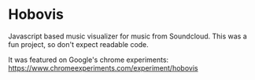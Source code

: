 # Hobovis 
Javascript based music visualizer for music from Soundcloud. This was a fun project, so don't expect readable code.

It was featured on Google's chrome experiments: https://www.chromeexperiments.com/experiment/hobovis
